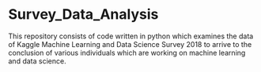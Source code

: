 # Survey_Data_Analysis
This repository consists of code written in python which examines the data of  Kaggle Machine Learning and Data Science Survey 2018 to arrive to the conclusion of various individuals which are working on machine learning and data science.
